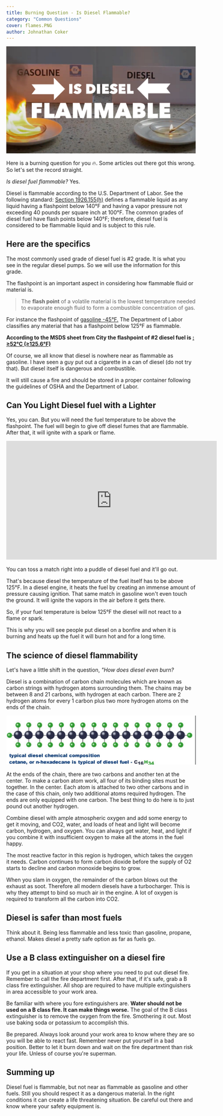 ```yaml
---
title: Burning Question - Is Diesel Flammable?
category: "Common Questions"
cover: flames.PNG
author: Johnathan Coker
---
```


![diesel flames](./flames.PNG)

Here is a burning question for you 🔥. Some articles out there got this wrong. So let's set the record straight.

_Is diesel fuel flammable?_ Yes.

Diesel is flammable according to the U.S. Department of Labor. See the following standard: [Section 1926.155(h)](https://www.osha.gov/laws-regs/standardinterpretations/2000-06-09-0#:~:text=The%20common%20grades%20of%20diesel,is%20subject%20to%20this%20rule) defines a flammable liquid as any liquid having a flashpoint below 140°F and having a vapor pressure not exceeding 40 pounds per square inch at 100°F. The common grades of diesel fuel have flash points below 140°F; therefore, diesel fuel is considered to be flammable liquid and is subject to this rule.

## Here are the specifics

The most commonly used grade of diesel fuel is #2 grade. It is what you see in the regular diesel pumps. So we will use the information for this grade.

The flashpoint is an important aspect in considering how flammable fluid or material is.

> The **flash point** of a volatile material is the lowest temperature needed to evaporate enough fluid to form a combustible concentration of gas.

For instance the flashpoint of [gasoline -45°F.](http://large.stanford.edu/courses/2014/ph240/ukropina2/) The Department of Labor classifies any material that has a flashpoint below 125°F as flammable.

**According to the MSDS sheet from City the flashpoint of #2 diesel fuel is [: ≥52°C (≥125.6°F)](http://www.docs.citgo.com/msds_pi/AG2DF.pdf)**

Of course, we all know that diesel is nowhere near as flammable as gasoline. I have seen a guy put out a cigarette in a can of diesel (do not try that). But diesel itself is dangerous and combustible.

It will still cause a fire and should be stored in a proper container following the guidelines of OSHA and the Department of Labor.

## Can You Light Diesel fuel with a Lighter

Yes, you can. But you will need the fuel temperature to be above the flashpoint. The fuel will begin to give off diesel fumes that are flammable. After that, it will ignite with a spark or flame.

<iframe width="560"  height="315"  src="https://www.youtube.com/embed/7soVqyGq4i4"  frameborder="0"  allow="accelerometer; autoplay; clipboard-write; encrypted-media; gyroscope; picture-in-picture"  allowfullscreen></iframe>

You can toss a match right into a puddle of diesel fuel and it'll go out.

That's because diesel the temperature of the fuel itself has to be above 125°F. In a diesel engine, it heats the fuel by creating an immense amount of pressure causing ignition. That same match in gasoline won't even touch the ground. It will ignite the vapors in the air before it gets there.

So, if your fuel temperature is below 125°F the diesel will not react to a flame or spark.

This is why you will see people put diesel on a bonfire and when it is burning and heats up the fuel it will burn hot and for a long time.

## The science of diesel flammability

Let's have a little shift in the question, _"How does diesel even burn?_

Diesel is a combination of carbon chain molecules which are known as carbon strings with hydrogen atoms surrounding them. The chains may be between 8 and 21 carbons, with hydrogen at each carbon. There are 2 hydrogen atoms for every 1 carbon plus two more hydrogen atoms on the ends of the chain.

![diesel atom](dieselatom.png)

At the ends of the chain, there are two carbons and another ten at the center. To make a carbon atom work, all four of its binding sites must be together. In the center. Each atom is attached to two other carbons and in the case of this chain, only two additional atoms required hydrogen. The ends are only equipped with one carbon. The best thing to do here is to just pound out another hydrogen.

Combine diesel with ample atmospheric oxygen and add some energy to get it moving, and CO2, water, and loads of heat and light will become carbon, hydrogen, and oxygen. You can always get water, heat, and light if you combine it with insufficient oxygen to make all the atoms in the fuel happy.

The most reactive factor in this region is hydrogen, which takes the oxygen it needs. Carbon continues to form carbon dioxide before the supply of O2 starts to decline and carbon monoxide begins to grow.

When you slam in oxygen, the remainder of the carbon blows out the exhaust as soot. Therefore all modern diesels have a turbocharger. This is why they attempt to bind so much air in the engine. A lot of oxygen is required to transform all the carbon into CO2.

## Diesel is safer than most fuels

Think about it. Being less flammable and less toxic than gasoline, propane, ethanol. Makes diesel a pretty safe option as far as fuels go.

## Use a B class extinguisher on a diesel fire

If you get in a situation at your shop where you need to put out diesel fire. Remember to call the fire department first. After that, if it's safe, grab a B class fire extinguisher. All shop are required to have multiple extinguishers in area accessible to your work area.

Be familiar with where you fore extinguishers are. **Water should not be used on a B class fire. It can make things worse.** The goal of the B class extinguisher is to remove the oxygen from the fire. Smothering it out. Most use baking soda or potassium to accomplish this.

Be prepared. Always look around your work area to know where they are so you will be able to react fast. Remember never put yourself in a bad position. Better to let it burn down and wait on the fire department than risk your life. Unless of course you're superman.

## Summing up

Diesel fuel is flammable, but not near as flammable as gasoline and other fuels. Still you should respect it as a dangerous material. In the right conditions it can create a life threatening situation. Be careful out there and know where your safety equipment is.
